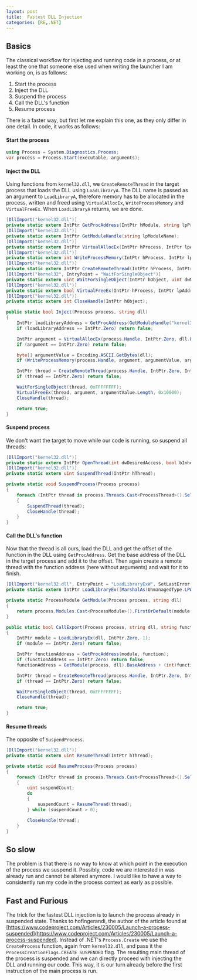 ```yaml
---
layout: post
title:  Fastest DLL Injection
categories: [RE,.NET]
---
```

## Basics
The classical workflow for injecting and running code in a process, or at least the one that someone else used when writing the launcher I am working on, is as follows:
1. Start the process
2. Inject the DLL
3. Suspend the process
4. Call the DLL's function
5. Resume process

There is a faster way, but first let me explain this one, as they only differ in one detail. In code, it works as follows:
#### Start the process
```c#
using Process = System.Diagnostics.Process;
var process = Process.Start(executable, arguments);
```
#### Inject the DLL
Using functions from `kernel32.dll`, we `CreateRemoteThread` in the target process that loads the DLL using `LoadLibraryA`. The DLL name is passed as an argument to `LoadLibraryA`, therefore memory has to be allocated in the process, written and freed using `VirtualAllocEx`, `WriteProcessMemory` and `VirtualFreeEx`. When `LoadLibraryA` returns, we are done. 
```c#
[DllImport("kernel32.dll")]
private static extern IntPtr GetProcAddress(IntPtr hModule, string lpProcName);
[DllImport("kernel32.dll")]
private static extern IntPtr GetModuleHandle(string lpModuleName);
[DllImport("kernel32.dll")]
private static extern IntPtr VirtualAllocEx(IntPtr hProcess, IntPtr lpAddress, int dwSize, uint flAllocationType, uint flProtect);
[DllImport("kernel32.dll")]
private static extern int WriteProcessMemory(IntPtr hProcess, IntPtr lpBaseAddress, byte[] buffer, int size, int lpNumberOfBytesWritten);
[DllImport("kernel32.dll")]
private static extern IntPtr CreateRemoteThread(IntPtr hProcess, IntPtr lpThreadAttribute, IntPtr dwStackSize, IntPtr lpStartAddress, IntPtr lpParameter, uint dwCreationFlags, IntPtr lpThreadId);
[DllImport("kernel32", EntryPoint = "WaitForSingleObject")]
private static extern uint WaitForSingleObject(IntPtr hObject, uint dwMilliseconds);
[DllImport("kernel32.dll")]
private static extern bool VirtualFreeEx(IntPtr hProcess, IntPtr lpAddress, int dwSize, uint dwFreeType);
[DllImport("kernel32.dll")]
private static extern int CloseHandle(IntPtr hObject);

public static bool Inject(Process process, string dll)
{
    IntPtr loadLibraryAddress = GetProcAddress(GetModuleHandle("kernel32.dll"), "LoadLibraryA");
    if (loadLibraryAddress == IntPtr.Zero) return false;

    IntPtr argument = VirtualAllocEx(process.Handle, IntPtr.Zero, dll.Length, (0x1000 | 0x2000), 0x40);
    if (argument == IntPtr.Zero) return false;

    byte[] argumentValue = Encoding.ASCII.GetBytes(dll);
    if (WriteProcessMemory(process.Handle, argument, argumentValue, argumentValue.Length, 0) == 0) return false;

    IntPtr thread = CreateRemoteThread(process.Handle, IntPtr.Zero, IntPtr.Zero, loadLibraryAddress, argument, 0, IntPtr.Zero);
    if (thread == IntPtr.Zero) return false;

    WaitForSingleObject(thread, 0xFFFFFFFF);
    VirtualFreeEx(thread, argument, argumentValue.Length, 0x10000);
    CloseHandle(thread);

    return true;
}
```
#### Suspend process
We don't want the target to move while our code is running, so suspend all threads:

```c#
[DllImport("kernel32.dll")]
private static extern IntPtr OpenThread(int dwDesiredAccess, bool bInheritHandle, int dwThreadId);
[DllImport("kernel32.dll")]
private static extern uint SuspendThread(IntPtr hThread);

private static void SuspendProcess(Process process)
{
    foreach (IntPtr thread in process.Threads.Cast<ProcessThread>().Select(t => OpenThread(2, false, t.Id)).Where(t => t != IntPtr.Zero))
    {
        SuspendThread(thread);
        CloseHandle(thread);
    }
}
```
#### Call the DLL's function
Now that the thread is all ours, load the DLL and get the offset of the function in the DLL using `GetProcAddress`. Get the base address of the DLL in the target process and add it to the offset. Then again create a remote thread with the function address (here without arguments) and wait for it to finish.
```c#
[DllImport("kernel32.dll", EntryPoint = "LoadLibraryExW", SetLastError = true)]
private static extern IntPtr LoadLibraryEx([MarshalAs(UnmanagedType.LPWStr)] string lpFileName, IntPtr hFile, int dwFlags);

private static ProcessModule GetModule(Process process, string dll)
{
    return process.Modules.Cast<ProcessModule>().FirstOrDefault(module => module.FileName.Equals(dll));
}

public static bool CallExport(Process process, string dll, string function)
{
    IntPtr module = LoadLibraryEx(dll, IntPtr.Zero, 1);
    if (module == IntPtr.Zero) return false;

    IntPtr functionAddress = GetProcAddress(module, function);
    if (functionAddress == IntPtr.Zero) return false;
    functionAddress = GetModule(process, dll).BaseAddress + (int)functionAddress - (int)module;

    IntPtr thread = CreateRemoteThread(process.Handle, IntPtr.Zero, IntPtr.Zero, functionAddress, IntPtr.Zero, 0, IntPtr.Zero);
    if (thread == IntPtr.Zero) return false;

    WaitForSingleObject(thread, 0xFFFFFFFF);
    CloseHandle(thread);

    return true;
}
```
#### Resume threads
The opposite of `SuspendProcess`.
```c#
[DllImport("kernel32.dll")]
private static extern uint ResumeThread(IntPtr hThread);

private static void ResumeProcess(Process process)
{
    foreach (IntPtr thread in process.Threads.Cast<ProcessThread>().Select(t => OpenThread(2, false, t.Id)).Where(t => t != IntPtr.Zero))
    {
        uint suspendCount;
        do
        {
            suspendCount = ResumeThread(thread);
        } while (suspendCount > 0);

        CloseHandle(thread);
    }
}
```
## So slow
The problem is that there is no way to know at which point in the execution of the process we suspend it. Possibly, code we are interested in was already run and cannot be altered anymore. I would like to have a way to consistently run my code in the process context as early as possible.
## Fast and Furious
The trick for the fastest DLL injection is to launch the process already in suspended state. Thanks to hofingerandi, the author of the article found at [https://www.codeproject.com/Articles/230005/Launch-a-process-suspended](https://www.codeproject.com/Articles/230005/Launch-a-process-suspended). Instead of .NET's `Process.Create` we use the `CreateProcess` function, again from `kernel32.dll`, and pass it the `ProcessCreationFlags.CREATE_SUSPENDED` flag. The resulting main thread of the process is suspended and we can directly proceed with injecting the DLL and running our code. This way, it is our turn already before the first instruction of the main process is run.

